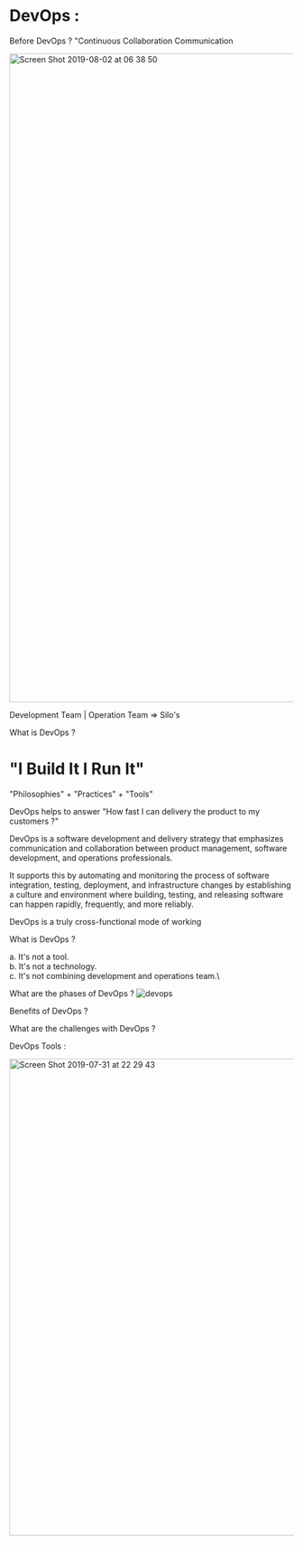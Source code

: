 # DevOps :

Before DevOps ? "Continuous Collaboration Communication

<img width="1148" alt="Screen Shot 2019-08-02 at 06 38 50" src="https://user-images.githubusercontent.com/30971809/62344905-4d16c780-b4f0-11e9-8549-96365d7b6167.png">


Development Team                                   |                         Operation Team        => Silo's

What is DevOps ?
 
# "I Build It I Run It"

"Philosophies" + "Practices" + "Tools"

DevOps helps to answer "How fast I can delivery the product to my customers ?"

DevOps is a software development and delivery strategy that emphasizes communication and collaboration between product management, software development, and operations professionals.

It supports this by automating and monitoring the process of software integration, testing, deployment, and infrastructure changes by establishing a culture and environment where building, testing, and releasing software can happen rapidly, frequently, and more reliably.

DevOps is a truly cross-functional mode of working

What is DevOps ?

a. It's not a tool.\
b. It's not a technology.\
c. It's not combining development and operations team.\

What are the phases of DevOps ?
![devops](https://user-images.githubusercontent.com/30971809/62235458-4e030880-b3cd-11e9-9071-66b1f877ad2a.png)

Benefits of DevOps ?

What are the challenges with DevOps ?

DevOps Tools :

<img width="844" alt="Screen Shot 2019-07-31 at 22 29 43" src="https://user-images.githubusercontent.com/30971809/62245864-c6c08f80-b3e2-11e9-9b36-83d841c5cf87.png">


